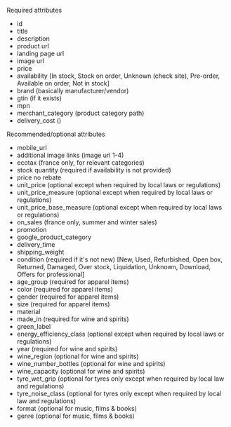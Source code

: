 Required attributes

- id
- title
- description
- product url
- landing page url
- image url
- price
- availability [In stock, Stock on order, Unknown (check site), Pre-order, Available on order, Not in stock]
- brand (basically manufacturer/vendor)
- gtin (if it exists)
- mpn 
- merchant_category (product category path)
- delivery_cost ()

Recommended/optional attributes

- mobile_url
- additional image links (image url 1-4)
- ecotax (france only, for relevant categories)
- stock quantity (required if availability is not provided)
- price no rebate 
- unit_price (optional except when required by local laws or regulations)
- unit_price_measure (optional except when required by local laws or regulations)
- unit_price_base_measure (optional except when required by local laws or regulations)
- on_sales (france only, summer and winter sales)
- promotion
- google_product_category
- delivery_time
- shipping_weight
- condition (required if it's not new) [New, Used, Refurbished, Open box, Returned, Damaged, Over stock, Liquidation, Unknown, Download, Offers for professional]
- age_group (required for apparel items)
- color (required for apparel items)
- gender (required for apparel items)
- size (required for apparel items)
- material
- made_in (required for wine and spirits)
- green_label
- energy_efficiency_class (optional except when required by local laws or regulations)
- year (required for wine and spirits)
- wine_region (optional for wine and spirits)
- wine_number_bottles (optional for wine and spirits)
- wine_capacity (optional for wine and spirits)
- tyre_wet_grip (οptional for tyres only except when required by local law and regulations)
- tyre_noise_class (οptional for tyres only except when required by local law and regulations)
- format (optional for music, films & books)
- genre (optional for music, films & books)